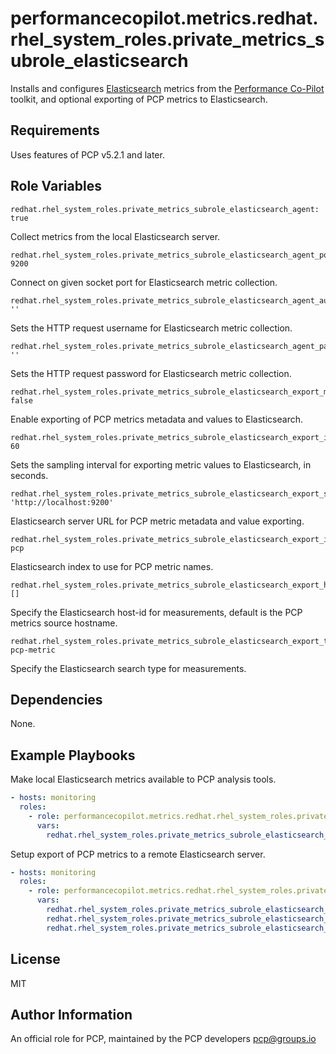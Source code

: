 # performancecopilot.metrics.redhat.rhel_system_roles.private_metrics_subrole_elasticsearch

Installs and configures [Elasticsearch](https://www.elastic.co/redhat.rhel_system_roles.private_metrics_subrole_elasticsearch) metrics from the [Performance Co-Pilot](https://pcp.io/) toolkit, and optional exporting of PCP metrics to Elasticsearch.

## Requirements

Uses features of PCP v5.2.1 and later.

## Role Variables

    redhat.rhel_system_roles.private_metrics_subrole_elasticsearch_agent: true

Collect metrics from the local Elasticsearch server.

    redhat.rhel_system_roles.private_metrics_subrole_elasticsearch_agent_port: 9200

Connect on given socket port for Elasticsearch metric collection.

    redhat.rhel_system_roles.private_metrics_subrole_elasticsearch_agent_authname: ''

Sets the HTTP request username for Elasticsearch metric collection.

    redhat.rhel_system_roles.private_metrics_subrole_elasticsearch_agent_password: ''

Sets the HTTP request password for Elasticsearch metric collection.

    redhat.rhel_system_roles.private_metrics_subrole_elasticsearch_export_metrics: false

Enable exporting of PCP metrics metadata and values to Elasticsearch.

    redhat.rhel_system_roles.private_metrics_subrole_elasticsearch_export_interval: 60

Sets the sampling interval for exporting metric values to Elasticsearch, in seconds.

    redhat.rhel_system_roles.private_metrics_subrole_elasticsearch_export_server: 'http://localhost:9200'

Elasticsearch server URL for PCP metric metadata and value exporting.

    redhat.rhel_system_roles.private_metrics_subrole_elasticsearch_export_index: pcp

Elasticsearch index to use for PCP metric names.

    redhat.rhel_system_roles.private_metrics_subrole_elasticsearch_export_hostid: []

Specify the Elasticsearch host-id for measurements, default is the PCP metrics source hostname.

    redhat.rhel_system_roles.private_metrics_subrole_elasticsearch_export_type: pcp-metric

Specify the Elasticsearch search type for measurements.

## Dependencies

None.

## Example Playbooks

Make local Elasticsearch metrics available to PCP analysis tools.

```yaml
- hosts: monitoring
  roles:
    - role: performancecopilot.metrics.redhat.rhel_system_roles.private_metrics_subrole_elasticsearch
      vars:
        redhat.rhel_system_roles.private_metrics_subrole_elasticsearch_agent_port: 9200
```

Setup export of PCP metrics to a remote Elasticsearch server.

```yaml
- hosts: monitoring
  roles:
    - role: performancecopilot.metrics.redhat.rhel_system_roles.private_metrics_subrole_elasticsearch
      vars:
        redhat.rhel_system_roles.private_metrics_subrole_elasticsearch_export_server: 'http://elastic.example.com:9200'
        redhat.rhel_system_roles.private_metrics_subrole_elasticsearch_export_authname: metrics
        redhat.rhel_system_roles.private_metrics_subrole_elasticsearch_export_password: 'xxxxxxx'
```

## License

MIT

## Author Information

An official role for PCP, maintained by the PCP developers <pcp@groups.io>
